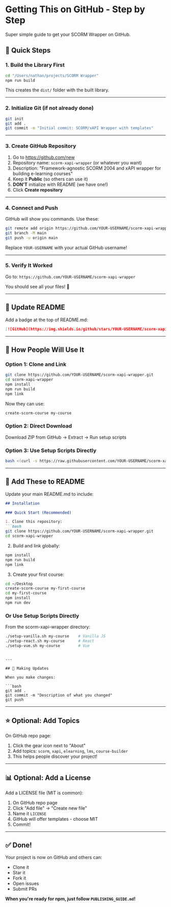 # Getting This on GitHub - Step by Step

Super simple guide to get your SCORM Wrapper on GitHub.

## 🚀 Quick Steps

### 1. Build the Library First

```bash
cd "/Users/nathan/projects/SCORM Wrapper"
npm run build
```

This creates the `dist/` folder with the built library.

---

### 2. Initialize Git (if not already done)

```bash
git init
git add .
git commit -m "Initial commit: SCORM/xAPI Wrapper with templates"
```

---

### 3. Create GitHub Repository

1. Go to https://github.com/new
2. Repository name: `scorm-xapi-wrapper` (or whatever you want)
3. Description: "Framework-agnostic SCORM 2004 and xAPI wrapper for building e-learning courses"
4. Keep it **Public** (so others can use it)
5. **DON'T** initialize with README (we have one!)
6. Click **Create repository**

---

### 4. Connect and Push

GitHub will show you commands. Use these:

```bash
git remote add origin https://github.com/YOUR-USERNAME/scorm-xapi-wrapper.git
git branch -M main
git push -u origin main
```

Replace `YOUR-USERNAME` with your actual GitHub username!

---

### 5. Verify It Worked

Go to: `https://github.com/YOUR-USERNAME/scorm-xapi-wrapper`

You should see all your files! 🎉

---

## 📖 Update README

Add a badge at the top of README.md:

```markdown
[![GitHub](https://img.shields.io/github/stars/YOUR-USERNAME/scorm-xapi-wrapper?style=social)](https://github.com/YOUR-USERNAME/scorm-xapi-wrapper)
```

---

## 🎯 How People Will Use It

### Option 1: Clone and Link

```bash
git clone https://github.com/YOUR-USERNAME/scorm-xapi-wrapper.git
cd scorm-xapi-wrapper
npm install
npm run build
npm link
```

Now they can use:
```bash
create-scorm-course my-course
```

### Option 2: Direct Download

Download ZIP from GitHub → Extract → Run setup scripts

### Option 3: Use Setup Scripts Directly

```bash
bash <(curl -s https://raw.githubusercontent.com/YOUR-USERNAME/scorm-xapi-wrapper/main/setup-vanilla.sh) my-course
```

---

## 📝 Add These to README

Update your main README.md to include:

```markdown
## Installation

### Quick Start (Recommended)

1. Clone this repository:
```bash
git clone https://github.com/YOUR-USERNAME/scorm-xapi-wrapper.git
cd scorm-xapi-wrapper
```

2. Build and link globally:
```bash
npm install
npm run build
npm link
```

3. Create your first course:
```bash
cd ~/Desktop
create-scorm-course my-first-course
cd my-first-course
npm install
npm run dev
```

### Or Use Setup Scripts Directly

From the scorm-xapi-wrapper directory:
```bash
./setup-vanilla.sh my-course    # Vanilla JS
./setup-react.sh my-course      # React
./setup-vue.sh my-course        # Vue
```
```

---

## 🔄 Making Updates

When you make changes:

```bash
git add .
git commit -m "Description of what you changed"
git push
```

---

## ⭐ Optional: Add Topics

On GitHub repo page:
1. Click the gear icon next to "About"
2. Add topics: `scorm`, `xapi`, `elearning`, `lms`, `course-builder`
3. This helps people discover your project!

---

## 📊 Optional: Add a License

Add a LICENSE file (MIT is common):

1. On GitHub repo page
2. Click "Add file" → "Create new file"
3. Name it `LICENSE`
4. GitHub will offer templates - choose MIT
5. Commit!

---

## ✅ Done!

Your project is now on GitHub and others can:
- Clone it
- Star it
- Fork it
- Open issues
- Submit PRs

**When you're ready for npm, just follow `PUBLISHING_GUIDE.md`!**

